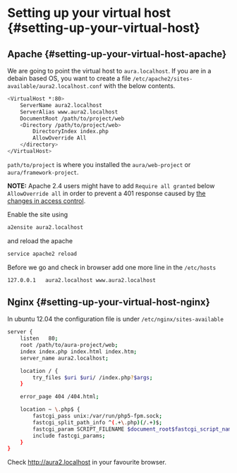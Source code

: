 # Setting up your virtual host {#setting-up-your-virtual-host}

## Apache {#setting-up-your-virtual-host-apache}

We are going to point the virtual host to `aura.localhost`.
If you are in a debain based OS, you want to create a file
`/etc/apache2/sites-available/aura2.localhost.conf` with the below contents.

```bash
<VirtualHost *:80>
    ServerName aura2.localhost
    ServerAlias www.aura2.localhost
    DocumentRoot /path/to/project/web
    <Directory /path/to/project/web>
        DirectoryIndex index.php
        AllowOverride All
    </directory>
</VirtualHost>
```

`path/to/project` is where you installed the `aura/web-project` or
`aura/framework-project`.

**NOTE:** Apache 2.4 users might have to add `Require all granted` below `AllowOverride all` in order to prevent a 401 response caused by [the changes in access control](https://httpd.apache.org/docs/2.4/upgrading.html#access).

Enable the site using

```bash
a2ensite aura2.localhost
```

and reload the apache

```bash
service apache2 reload
```

Before we go and check in browser add one more line in the `/etc/hosts`

```bash
127.0.0.1   aura2.localhost www.aura2.localhost
```

## Nginx {#setting-up-your-virtual-host-nginx}

In ubuntu 12.04 the configuration file is under `/etc/nginx/sites-available`

```bash
server {
    listen   80;
    root /path/to/aura-project/web;
    index index.php index.html index.htm;
    server_name aura2.localhost;

    location / {
        try_files $uri $uri/ /index.php?$args;
    }

    error_page 404 /404.html;

    location ~ \.php$ {
        fastcgi_pass unix:/var/run/php5-fpm.sock;
        fastcgi_split_path_info ^(.+\.php)(/.+)$;
        fastcgi_param SCRIPT_FILENAME $document_root$fastcgi_script_name;
        include fastcgi_params;
    }
}
```

Check http://aura2.localhost in your favourite browser.
